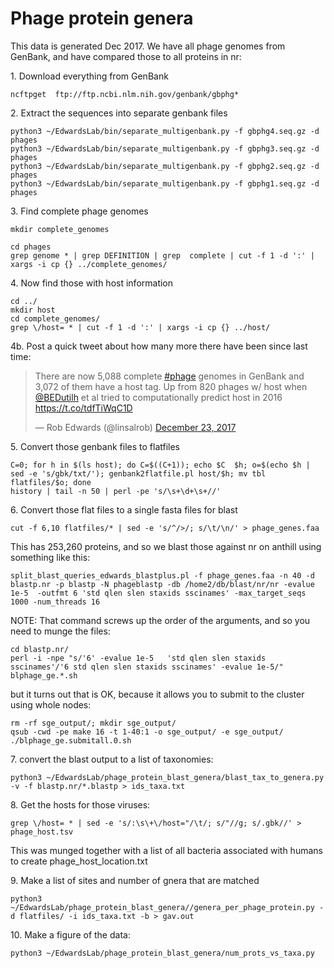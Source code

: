# Phage protein genera

This data is generated Dec 2017. We have all phage genomes from GenBank, and have compared those to all proteins in nr:

1\. Download everything from GenBank

```
ncftpget  ftp://ftp.ncbi.nlm.nih.gov/genbank/gbphg*
```

2\. Extract the sequences into separate genbank files
```
python3 ~/EdwardsLab/bin/separate_multigenbank.py -f gbphg4.seq.gz -d phages
python3 ~/EdwardsLab/bin/separate_multigenbank.py -f gbphg3.seq.gz -d phages
python3 ~/EdwardsLab/bin/separate_multigenbank.py -f gbphg2.seq.gz -d phages 
python3 ~/EdwardsLab/bin/separate_multigenbank.py -f gbphg1.seq.gz -d phages 
```

3\. Find complete phage genomes
```
mkdir complete_genomes

cd phages
grep genome * | grep DEFINITION | grep  complete | cut -f 1 -d ':' | xargs -i cp {} ../complete_genomes/
```

4\. Now find those with host information
```
cd ../
mkdir host
cd complete_genomes/
grep \/host= * | cut -f 1 -d ':' | xargs -i cp {} ../host/
```

4b\. Post a quick tweet about how many more there have been since last time:
<blockquote class="twitter-tweet" data-lang="en"><p lang="en" dir="ltr">There are now 5,088 complete <a href="https://twitter.com/hashtag/phage?src=hash&amp;ref_src=twsrc%5Etfw">#phage</a> genomes in GenBank and 3,072 of them have a host tag. Up from 820 phages w/ host when <a href="https://twitter.com/BEDutilh?ref_src=twsrc%5Etfw">@BEDutilh</a> et al tried to computationally predict host in 2016 <a href="https://t.co/tdfTiWqC1D">https://t.co/tdfTiWqC1D</a></p>&mdash; Rob Edwards (@linsalrob) <a href="https://twitter.com/linsalrob/status/944378872031612928?ref_src=twsrc%5Etfw">December 23, 2017</a></blockquote>


5\. Convert those genbank files  to flatfiles
```
C=0; for h in $(ls host); do C=$((C+1)); echo $C  $h; o=$(echo $h | sed -e 's/gbk/txt/'); genbank2flatfile.pl host/$h; mv tbl flatfiles/$o; done
history | tail -n 50 | perl -pe 's/\s+\d+\s+//'
```


6\. Convert those flat files to a single fasta files for blast
```
cut -f 6,10 flatfiles/* | sed -e 's/^/>/; s/\t/\n/' > phage_genes.faa
```

This has 253,260 proteins, and so we blast those against nr on anthill using something like this:

```
split_blast_queries_edwards_blastplus.pl -f phage_genes.faa -n 40 -d blastp.nr -p blastp -N phageblastp -db /home2/db/blast/nr/nr -evalue 1e-5  -outfmt 6 'std qlen slen staxids sscinames' -max_target_seqs 1000 -num_threads 16
```

NOTE: That command screws up the order of the arguments, and so you need to munge the files:

```
cd blastp.nr/
perl -i -npe "s/'6' -evalue 1e-5   'std qlen slen staxids sscinames'/'6 std qlen slen staxids sscinames' -evalue 1e-5/" blphage_ge.*.sh
```

but it turns out that is OK, because it allows you to submit to the cluster using whole nodes:

```
rm -rf sge_output/; mkdir sge_output/
qsub -cwd -pe make 16 -t 1-40:1 -o sge_output/ -e sge_output/ ./blphage_ge.submitall.0.sh
```

7\. convert the blast output to a list of taxonomies:

```
python3 ~/EdwardsLab/phage_protein_blast_genera/blast_tax_to_genera.py -v -f blastp.nr/*.blastp > ids_taxa.txt
```

8\. Get the hosts for those viruses:

```
grep \/host= * | sed -e 's/:\s\+\/host="/\t/; s/"//g; s/.gbk//' > phage_host.tsv
```

This was munged together with a list of all bacteria associated with humans to create phage_host_location.txt


9\. Make a list of sites and number of gnera that are matched

```
python3 ~/EdwardsLab/phage_protein_blast_genera//genera_per_phage_protein.py -d flatfiles/ -i ids_taxa.txt -b > gav.out
```


10\. Make a figure of the data:

```
python3 ~/EdwardsLab/phage_protein_blast_genera/num_prots_vs_taxa.py
```





